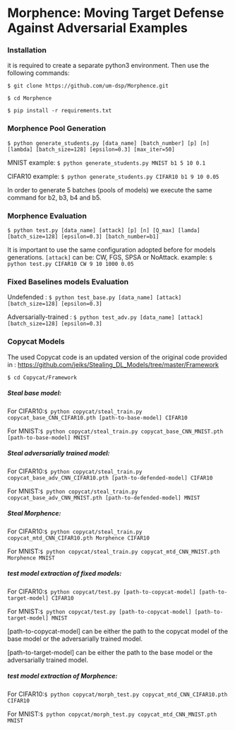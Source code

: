 # Morphence: Moving Target Defense Against Adversarial Examples


### Installation
it is required to create a separate python3 environment. Then use the following commands:

```$ git clone https://github.com/um-dsp/Morphence.git ```

```$ cd Morphence ```

```$ pip install -r requirements.txt ```

### Morphence Pool Generation
```
$ python generate_students.py [data_name] [batch_number] [p] [n] [lambda] [batch_size=128] [epsilon=0.3] [max_iter=50]
```
MNIST example:  ``` $ python generate_students.py MNIST b1 5 10 0.1 ```

CIFAR10 example:  ``` $ python generate_students.py CIFAR10 b1 9 10 0.05 ```

In order to generate 5 batches (pools of models) we execute the same command for b2, b3, b4 and b5.

### Morphence Evaluation
```
$ python test.py [data_name] [attack] [p] [n] [Q_max] [lamda] [batch_size=128] [epsilon=0.3] [batch_number=b1]
```
It is important to use the same configuration adopted before for models generations.
```[attack]``` can be: CW, FGS, SPSA or NoAttack.
example:  ``` $ python test.py CIFAR10 CW 9 10 1000 0.05 ```

### Fixed Baselines models Evaluation

Undefended : ```$ python test_base.py [data_name] [attack] [batch_size=128] [epsilon=0.3] ```

Adversarially-trained : ```$ python test_adv.py [data_name] [attack] [batch_size=128] [epsilon=0.3] ```

### Copycat Models

The used Copycat code is an updated version of the original code provided in : https://github.com/jeiks/Stealing_DL_Models/tree/master/Framework

`$ cd Copycat/Framework`

##### Steal base model:
For CIFAR10:```$ python copycat/steal_train.py copycat_base_CNN_CIFAR10.pth [path-to-base-model] CIFAR10```

For MNIST:```$ python copycat/steal_train.py copycat_base_CNN_MNIST.pth [path-to-base-model] MNIST```

##### Steal adversarially trained model:
For CIFAR10:```$ python copycat/steal_train.py copycat_base_adv_CNN_CIFAR10.pth [path-to-defended-model] CIFAR10```

For MNIST:```$ python copycat/steal_train.py copycat_base_adv_CNN_MNIST.pth [path-to-defended-model] MNIST```

##### Steal Morphence:
For CIFAR10:```$ python copycat/steal_train.py copycat_mtd_CNN_CIFAR10.pth Morphence CIFAR10```

For MNIST:```$ python copycat/steal_train.py copycat_mtd_CNN_MNIST.pth Morphence MNIST```

##### test model extraction of fixed models:

For CIFAR10:```$ python copycat/test.py [path-to-copycat-model] [path-to-target-model] CIFAR10```

For MNIST:```$ python copycat/test.py [path-to-copycat-model] [path-to-target-model] MNIST```

[path-to-copycat-model] can be either the path to the copycat model of the base model or the adversarially trained model.

[path-to-target-model] can be either the path to the base model or the adversarially trained model.

##### test model extraction of Morphence:
For CIFAR10:```$ python copycat/morph_test.py copycat_mtd_CNN_CIFAR10.pth CIFAR10```

For MNIST:```$ python copycat/morph_test.py copycat_mtd_CNN_MNIST.pth MNIST```
